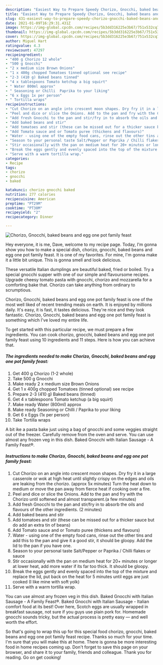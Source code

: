 ```yaml
---
description: "Easiest Way to Prepare Speedy Chorizo, Gnocchi, baked beans and egg one pot family feast"
title: "Easiest Way to Prepare Speedy Chorizo, Gnocchi, baked beans and egg one pot family feast"
slug: 431-easiest-way-to-prepare-speedy-chorizo-gnocchi-baked-beans-and-egg-one-pot-family-feast
date: 2021-01-09T16:29:31.431Z
image: https://img-global.cpcdn.com/recipes/5b3dd316225e3b67/751x532cq70/chorizo-gnocchi-baked-beans-and-egg-one-pot-family-feast-recipe-main-photo.jpg
thumbnail: https://img-global.cpcdn.com/recipes/5b3dd316225e3b67/751x532cq70/chorizo-gnocchi-baked-beans-and-egg-one-pot-family-feast-recipe-main-photo.jpg
cover: https://img-global.cpcdn.com/recipes/5b3dd316225e3b67/751x532cq70/chorizo-gnocchi-baked-beans-and-egg-one-pot-family-feast-recipe-main-photo.jpg
author: Miguel Hart
ratingvalue: 4.3
reviewcount: 47297
recipeingredient:
- "400 g Chorizo 12 whole"
- "500 g Gnocchi"
- "2 x medium size Brown Onions"
- "1 x 400g chopped Tomatoes tinned optional see recipe"
- "2-3 (410 g) Baked beans tinned"
- "4 x tablespoons Tomato ketchup a big squirt"
- " Water 800ml approx"
- " Seasoning or Chilli  Paprika to your liking"
- "6 x Eggs 1x per person"
- " Tortilla wraps"
recipeinstructions:
- "Cut Chorizo on an angle into crescent moon shapes. Dry fry it in a large casserole or wok at high heat until slightly crispy on the edges and oils are leaking from the chorizo. (approx 5x minutes) Turn the heat down to medium or move the pan away from fierce heat if cooking over a fire."
- "Peel and dice or slice the Onions. Add to the pan and fry with the Chorizo until softened and almost transparent.(a few minutes)"
- "Add fresh Gnocchi to the pan and stir/fry in to absorb the oils and flavours of the other ingredients. (2 minutes)"
- "Add baked beans and stir"
- "Add tomatoes and stir (these can be missed out for a thicker sauce but do add an extra tin of beans)"
- "Add Tomato sauce and or Tomato puree (thickens and flavours)"
- "Water - using one of the empty food cans, rinse out the other tins and add this to the pan and give it a good stir, it should be gloopy. Add the lid to the pan if you have one."
- "Season to your personal taste Salt/Pepper or Paprika / Chilli flakes or sauce"
- "Stir occasionally with the pan on medium heat for 20+ minutes or longer at lower heat, add more water if its far too thick. It should be gloopy."
- "Break the eggs gently and evenly spaced into the top of the mixture and replace the lid, put back on the heat for 5 minutes until eggs are just cooked (I like mine with soft yolk)"
- "Serve with a warm tortilla wrap."
categories:
- Recipe
tags:
- chorizo
- gnocchi
- baked

katakunci: chorizo gnocchi baked 
nutrition: 277 calories
recipecuisine: American
preptime: "PT29M"
cooktime: "PT30M"
recipeyield: "2"
recipecategory: Dinner

---
```



![Chorizo, Gnocchi, baked beans and egg one pot family feast](https://img-global.cpcdn.com/recipes/5b3dd316225e3b67/751x532cq70/chorizo-gnocchi-baked-beans-and-egg-one-pot-family-feast-recipe-main-photo.jpg)

Hey everyone, it is me, Dave, welcome to my recipe page. Today, I'm gonna show you how to make a special dish, chorizo, gnocchi, baked beans and egg one pot family feast. It is one of my favorites. For mine, I'm gonna make it a little bit unique. This is gonna smell and look delicious.

These versatile Italian dumplings are beautiful baked, fried or boiled. Try a special gnocchi supper with one of our simple and flavoursome recipes. Upgrade cheesy tomato pasta with gnocchi, chorizo and mozzarella for a comforting bake that. Chorizo can take anything from ordinary to scrumptious.

Chorizo, Gnocchi, baked beans and egg one pot family feast is one of the most well liked of recent trending meals on earth. It is enjoyed by millions daily. It's easy, it is fast, it tastes delicious. They're nice and they look fantastic. Chorizo, Gnocchi, baked beans and egg one pot family feast is something which I've loved my entire life.


To get started with this particular recipe, we must prepare a few ingredients. You can cook chorizo, gnocchi, baked beans and egg one pot family feast using 10 ingredients and 11 steps. Here is how you can achieve that.

<!--inarticleads1-->

##### The ingredients needed to make Chorizo, Gnocchi, baked beans and egg one pot family feast:

1. Get 400 g Chorizo (1-2 whole)
1. Take 500 g Gnocchi
1. Make ready 2 x medium size Brown Onions
1. Get 1 x 400g chopped Tomatoes (tinned optional) see recipe
1. Prepare 2-3 (410 g) Baked beans (tinned)
1. Get 4 x tablespoons Tomato ketchup (a big squirt)
1. Make ready  Water (800ml) approx
1. Make ready  Seasoning or Chilli / Paprika to your liking
1. Get 6 x Eggs (1x per person)
1. Take  Tortilla wraps


A bit ike a pasta bake just using a bag of gnocchi and some veggies straight out of the freezer. Carefully remove from the oven and serve. You can use almost any frozen veg in this dish. Baked Gnocchi with Italian Sausage - A Family Feast®. 

<!--inarticleads2-->

##### Instructions to make Chorizo, Gnocchi, baked beans and egg one pot family feast:

1. Cut Chorizo on an angle into crescent moon shapes. Dry fry it in a large casserole or wok at high heat until slightly crispy on the edges and oils are leaking from the chorizo. (approx 5x minutes) Turn the heat down to medium or move the pan away from fierce heat if cooking over a fire.
1. Peel and dice or slice the Onions. Add to the pan and fry with the Chorizo until softened and almost transparent.(a few minutes)
1. Add fresh Gnocchi to the pan and stir/fry in to absorb the oils and flavours of the other ingredients. (2 minutes)
1. Add baked beans and stir
1. Add tomatoes and stir (these can be missed out for a thicker sauce but do add an extra tin of beans)
1. Add Tomato sauce and or Tomato puree (thickens and flavours)
1. Water - using one of the empty food cans, rinse out the other tins and add this to the pan and give it a good stir, it should be gloopy. Add the lid to the pan if you have one.
1. Season to your personal taste Salt/Pepper or Paprika / Chilli flakes or sauce
1. Stir occasionally with the pan on medium heat for 20+ minutes or longer at lower heat, add more water if its far too thick. It should be gloopy.
1. Break the eggs gently and evenly spaced into the top of the mixture and replace the lid, put back on the heat for 5 minutes until eggs are just cooked (I like mine with soft yolk)
1. Serve with a warm tortilla wrap.


You can use almost any frozen veg in this dish. Baked Gnocchi with Italian Sausage - A Family Feast®. Baked Gnocchi with Italian Sausage - Italian comfort food at its best! Over here, Scotch eggs are usually wrapped in breakfast sausage, not sure if you guys use plain pork for. Homemade gnocchi sounds tricky, but the actual process is pretty easy — and well worth the effort. 

So that's going to wrap this up for this special food chorizo, gnocchi, baked beans and egg one pot family feast recipe. Thanks so much for your time. I'm sure that you will make this at home. There is gonna be more interesting food in home recipes coming up. Don't forget to save this page on your browser, and share it to your family, friends and colleague. Thank you for reading. Go on get cooking!
